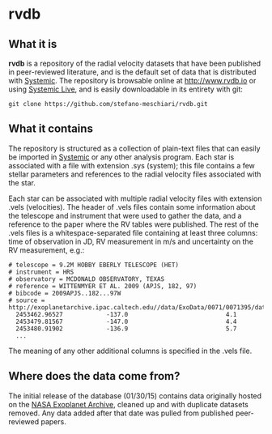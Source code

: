 # rvdb

## What it is
**rvdb** is a repository of the radial velocity datasets that have been published in peer-reviewed literature, and is the default set of data that is distributed with [Systemic](http://www.stefanom.org/systemic). The repository is browsable online at http://www.rvdb.io or using [Systemic Live](http://www.stefanom.org/systemic-online), and is easily downloadable in its entirety with git:

```
git clone https://github.com/stefano-meschiari/rvdb.git
```

## What it contains
The repository is structured as a collection of plain-text files that can easily be imported in [Systemic](http://www.stefanom.org/systemic) or any other analysis program. Each star is associated with a file with extension .sys (system); this file contains a few stellar parameters and references to the radial velocity files associated with the star.

Each star can be associated with multiple radial velocity files with extension .vels (velocities). The header of .vels files contain some information about the telescope and instrument that were used to gather the data, and a reference to the paper where the RV tables were published. The rest of the .vels files is a whitespace-separated file containing at least three columns: time of observation in JD, RV measurement in m/s and uncertainty on the RV measurement, e.g.:

```
# telescope = 9.2M HOBBY EBERLY TELESCOPE (HET)
# instrument = HRS
# observatory = MCDONALD OBSERVATORY, TEXAS
# reference = WITTENMYER ET AL. 2009 (APJS, 182, 97)
# bibcode = 2009APJS..182...97W
# source = http://exoplanetarchive.ipac.caltech.edu//data/ExoData/0071/0071395/data/UID_0071395_RVC_003.tbl
  2453462.96527            -137.0                           4.1
  2453479.81567            -147.0                           4.4
  2453480.91902            -136.9                           5.7
  ...
```

The meaning of any other additional columns is specified in the .vels file.

## Where does the data come from?
The initial release of the database (01/30/15) contains data originally hosted on the [NASA Exoplanet Archive](http://exoplanetarchive.ipac.caltech.edu), cleaned up and with duplicate datasets removed. Any data added after that date was pulled from published peer-reviewed papers.
